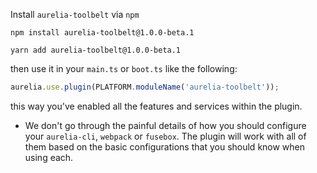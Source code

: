 
Install ```aurelia-toolbelt``` via ```npm```

```shell
npm install aurelia-toolbelt@1.0.0-beta.1
```
```shell
yarn add aurelia-toolbelt@1.0.0-beta.1
```

then use it in your ```main.ts``` or ```boot.ts``` like the following:

```js
aurelia.use.plugin(PLATFORM.moduleName('aurelia-toolbelt'));
```


this way you've enabled all the features and services within the plugin.

* We don't go through the painful details of how you should configure your  ```aurelia-cli```, ```webpack``` or ```fusebox```. The plugin will work with all of them based on the basic configurations that you should know when using each.
